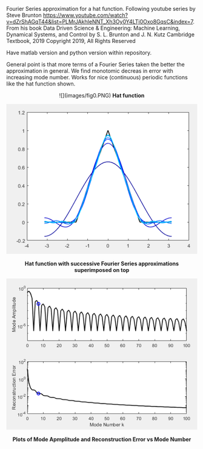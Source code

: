 Fourier Series approximation for a hat function. Following youtube series by Steve Brunton https://www.youtube.com/watch?v=dZrShAGqT44&list=PLMrJAkhIeNNT_Xh3Oy0Y4LTj0Oxo8GqsC&index=7. From his book Data Driven Science & Engineering: Machine Learning, Dynamical Systems, and Control by S. L. Brunton and J. N. Kutz Cambridge Textbook, 2019 Copyright 2019, All Rights Reserved

Have matlab version and python version within repository.

General point is that more terms of a Fourier Series taken the better the approximation in general. We find monotomic decreas in error with increasing mode number. Works for nice (continuous) periodic functions like the hat function shown.

<p align="center">
![](images/fig0.PNG)
<b>Hat function </b><br>
</p>  
  
![](images/fig1.PNG)
<p align="center">
<b>Hat function with successive Fourier Series approximations superimposed on top</b><br>
 
![](images/fig2.PNG)
<p align="center">
<b>Plots of Mode Apmplitude and Reconstruction Error vs Mode Number</b><br>
